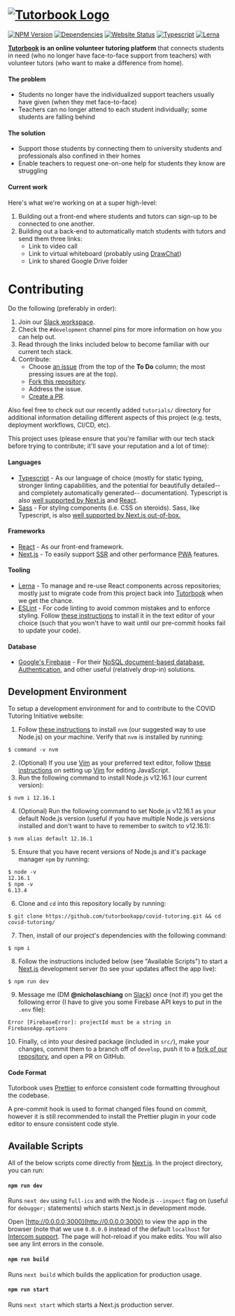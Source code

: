 # [![Tutorbook Logo](https://raw.githubusercontent.com/tutorbookapp/old-tutorbook/develop/build/favicon/text-logo.png)](https://tutorbook.org/)

[![NPM Version](https://img.shields.io/npm/v/tutorbook?color=brightgreen)](https://npmjs.com/package/tutorbook)
[![Dependencies](https://img.shields.io/david/tutorbookapp/tutorbook)](https://david-dm.org/tutorbookapp/tutorbook)
[![Website Status](https://img.shields.io/website?down_color=lightgrey&down_message=down&up_color=brightgreen&up_message=up&url=https%3A%2F%2Ftutorbook.org%2F)](https://tutorbook.org/)
[![Typescript](https://img.shields.io/badge/uses-typescript-orange?styles=flat)](https://www.typescriptlang.org)
[![Lerna](https://img.shields.io/badge/maintained%20with-lerna-cc00ff.svg)](https://lerna.js.org/)

**[Tutorbook](https://tutorbook.org/) is an online volunteer tutoring platform**
that connects students in need (who no longer have face-to-face support from
teachers) with volunteer tutors (who want to make a difference from home).

#### The problem

- Students no longer have the individualized support teachers usually have given
  (when they met face-to-face)
- Teachers can no longer attend to each student individually; some students are
  falling behind

#### The solution

- Support those students by connecting them to university students and
  professionals also confined in their homes
- Enable teachers to request one-on-one help for students they know are
  struggling

#### Current work

Here's what we're working on at a super high-level:

1. Building out a front-end where students and tutors can sign-up to be
   connected to one another.
2. Building out a back-end to automatically match students with tutors and send
   them three links:
   - Link to video call
   - Link to virtual whiteboard (probably using
     [DrawChat](https://github.com/cojapacze/sketchpad))
   - Link to shared Google Drive folder

# Contributing

Do the following (preferably in order):

1. Join our [Slack workspace](https://tutorbookapp.slack.com).
2. Check the `#development` channel pins for more information on how you can
   help out.
3. Read through the links included below to become familiar with our current tech
   stack.
4. Contribute:
   - Choose [an
     issue](https://github.com/orgs/tutorbookapp/projects/2?fullscreen=true) (from
     the top of the **To Do** column; the most pressing issues are at the top).
   - [Fork this repository](https://github.com/tutorbookapp/covid-tutoring/fork).
   - Address the issue.
   - [Create a PR](https://github.com/tutorbookapp/covid-tutoring/compare).

Also feel free to check out our recently added `tutorials/` directory for
additional information detailing different aspects of this project (e.g. tests,
deployment workflows, CI/CD, etc).

This project uses (please ensure that you're familiar with our tech stack before
trying to contribute; it'll save your reputation and a lot of time):

#### Languages

- [Typescript](https://www.typescriptlang.org) - As our language of choice
  (mostly for static typing, stronger linting capabilities, and the potential
  for beautifully detailed--and completely automatically generated--
  documentation). Typescript is also [well supported by
  Next.js](https://nextjs.org/docs/basic-features/typescript) and
  [React](https://reactjs.org/docs/static-type-checking.html#typescript).
- [Sass](https://sass-lang.com) - For styling components (i.e. CSS on steroids).
  Sass, like Typescript, is also [well supported by Next.js
  out-of-box.](https://nextjs.org/docs/basic-features/built-in-css-support#sass-support)

#### Frameworks

- [React](https://reactjs.org) - As our front-end framework.
- [Next.js](https://nextjs.org) - To easily support
  [SSR](https://nextjs.org/docs/basic-features/pages#server-side-rendering) and
  other performance [PWA](https://web.dev/progressive-web-apps/) features.

#### Tooling

- [Lerna](https://lerna.js.org/) - To manage and re-use React components across
  repositories; mostly just to migrate code from this project back into
  [Tutorbook](https://tutorbook.app/docs/) when we get the chance.
- [ESLint](https://github.com/eslint/eslint) - For code linting to avoid
  common mistakes and to enforce styling. Follow [these
  instructions](https://eslint.org/docs/user-guide/integrations) to install it
  in the text editor of your choice (such that you won't have to wait until our
  pre-commit hooks fail to update your code).

#### Database

- [Google's Firebase](https://firebase.google.com/) - For their [NoSQL
  document-based database](https://firebase.google.com/products/firestore),
  [Authentication](https://firebase.google.com/products/auth), and other
  useful (relatively drop-in) solutions.

## Development Environment

To setup a development environment for and to contribute to the COVID Tutoring
Initiative website:

1. Follow [these instructions](https://github.com/nvm-sh/nvm#installing-and-updating)
   to install `nvm` (our suggested way to use Node.js) on your
   machine. Verify that `nvm` is installed by running:

```
$ command -v nvm
```

2. (Optional) If you use [Vim](https://vim.org) as your preferred text editor,
   follow [these instructions](https://freshman.tech/vim-javascript/) on setting
   up [Vim](https://vim.org) for editing JavaScript.
3. Run the following command to install Node.js v12.16.1 (our current version):

```
$ nvm i 12.16.1
```

4. (Optional) Run the following command to set Node.js v12.16.1 as your default
   Node.js version (useful if you have multiple Node.js versions installed and
   don't want to have to remember to switch to v12.16.1):

```
$ nvm alias default 12.16.1
```

5. Ensure that you have recent versions of Node.js and it's package manager
   `npm` by running:

```
$ node -v
12.16.1
$ npm -v
6.13.4
```

6. Clone and `cd` into this repository locally by running:

```
$ git clone https://github.com/tutorbookapp/covid-tutoring.git && cd covid-tutoring/
```

7. Then, install of our project's dependencies with the following command:

```
$ npm i
```

8. Follow the instructions included below (see "Available Scripts") to start a
   [Next.js](https://nextjs.org) development server (to see your updates affect
   the app live):

```
$ npm run dev
```

9. Message me (DM **@nicholaschiang** on
   [Slack](https://tutorbookapp.slack.com)) once (not if) you get the following
   error (I have to give you some Firebase API keys to put in the `.env` file):

```
Error [FirebaseError]: projectId must be a string in FirebaseApp.options
```

10. Finally, `cd` into your desired package (included in `src/`), make your
    changes, commit them to a branch off of `develop`, push it to a [fork of our
    repository](https://github.com/tutorbookapp/covid-tutoring/fork), and open a
    PR on GitHub.

#### Code Format

Tutorbook uses [Prettier](https://prettier.io/) to enforce consistent code
formatting throughout the codebase.

A pre-commit hook is used to format changed files found on commit, however it is
still recommended to install the Prettier plugin in your code editor to ensure
consistent code style.

## Available Scripts

All of the below scripts come directly from
[Next.js](https://nextjs.org/docs/getting-started). In the project directory,
you can run:

#### `npm run dev`

Runs `next dev` using `full-icu` and with the Node.js `--inspect` flag on
(useful for `debugger;` statements) which starts Next.js in development mode.

Open [http://0.0.0.0:3000](http://0.0.0.0:3000) to view the app in the browser
(note that we use `0.0.0.0` instead of the default `localhost` for [Intercom
support](https://bit.ly/3cAWfLv). The page will hot-reload if you make edits.
You will also see any lint errors in the console.

#### `npm run build`

Runs `next build` which builds the application for production usage.

#### `npm run start`

Runs `next start` which starts a Next.js production server.
